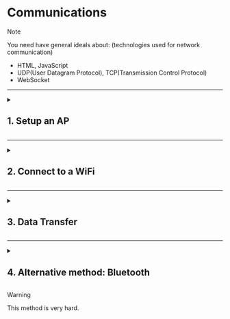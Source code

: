 # Communications

> [!NOTE]
> You need have general ideals about: (technologies used for network communication)
> - HTML, JavaScript
> - UDP(User Datagram Protocol), TCP(Transmission Control Protocol)
> - WebSocket

---
<details>
  <summary>

  ## 1. Setup an AP
  </summary>

> Why are we doing this?
> To understand how ESP32 acts as a Wi-Fi hotspot. It involves selecting the ESP32 board, including the Wi-Fi library, setting up AP credentials, and defining the setup and optional loop functions.
> Setting up an Access Point (AP) with an ESP32 involves configuring the ESP32 to act as a Wi-Fi hotspot. Here's an example using the Arduino IDE and the ESP32 library:

1. **Select the ESP32 Board:**
   Go to "Tools" -> "Board" and select your ESP32 board from the list.

2. **Include Wi-Fi Library:**
   At the beginning of your Arduino sketch, include the Wi-Fi library:
   ```cpp
   #include <WiFi.h>
   ```

3. **Set AP Credentials:**
   Define the SSID and password for your Access Point:
   ```cpp
   const char* ssid = "your_AP_SSID";
   const char* password = "your_AP_PASSWORD";
   ```

4. **Setup Function:**
   In the `setup()` function, initialize serial communication and set up the ESP32 as an Access Point:
   ```cpp
   void setup() {
     Serial.begin(115200);

     // Set up Access Point
     WiFi.softAP(ssid, password);

     Serial.println("Access Point Started");
     Serial.print("IP Address: ");
     Serial.println(WiFi.softAPIP());
   }
   ```

5. **Loop Function (Optional):**
   You can add code in the `loop()` function for any continuous tasks.

6. **Upload and Monitor:**
   Upload the code to your ESP32 by clicking the upload button. Open the Serial Monitor (`Tools` -> `Serial Monitor`) to see the Access Point details.

Here's the complete example:

```cpp
#include <WiFi.h>

const char* ssid = "your_AP_SSID";
const char* password = "your_AP_PASSWORD";

void setup() {
  Serial.begin(115200);

  // Set up Access Point
  WiFi.softAP(ssid, password);

  Serial.println("Access Point Started");
  Serial.print("IP Address: ");
  Serial.println(WiFi.softAPIP());
}

void loop() {
  // Your code here (if needed)
}
```

Replace `"your_AP_SSID"` and `"your_AP_PASSWORD"` with the desired SSID and password for your Access Point. After uploading the code, open the Serial Monitor to see the Access Point details, including the assigned IP address.
</details>

---
<details>
  <summary>

  ## 2. Connect to a WiFi
  </summary>

> This section explains how to connect an ESP32 to an existing Wi-Fi network. It involves selecting the ESP32 board, including the Wi-Fi library,  setting up Wi-Fi credentials , Defining the setup and optional loop functions.
> Connecting an ESP32 to a Wi-Fi network involves a few steps. Here's a basic example using the Arduino IDE and the ESP32 library. Make sure you have the ESP32 board support installed in your Arduino IDE.

1. **Select the ESP32 Board:**
   Go to "Tools" -> "Board" and select your ESP32 board from the list.

2. **Include Wi-Fi Library:**
   At the beginning of your Arduino sketch, include the Wi-Fi library:
   ```cpp
   #include <WiFi.h>
   ```

3. **Set Wi-Fi Credentials:**
   Define your Wi-Fi network credentials (SSID and password):
   ```cpp
   const char* ssid = "your_SSID";
   const char* password = "your_PASSWORD";
   ```

4. **Setup Function:**
   In the `setup()` function, initialize serial communication and connect to Wi-Fi:
   ```cpp
   void setup() {
     Serial.begin(115200);

     // Connect to Wi-Fi
     WiFi.begin(ssid, password);
     while (WiFi.status() != WL_CONNECTED) {
       delay(1000);
       Serial.println("Connecting to WiFi...");
     }

     Serial.println("Connected to WiFi");
   }
   ```

5. **Loop Function (Optional):**
   You can add code in the `loop()` function for any continuous tasks.

6. **Upload and Monitor:**
   Upload the code to your ESP32 by clicking the upload button. Open the Serial Monitor (`Tools` -> `Serial Monitor`) to see the connection status.

Here's the complete example:

```cpp
#include <WiFi.h>

const char* ssid = "your_SSID";
const char* password = "your_PASSWORD";

void setup() {
  Serial.begin(115200);

  // Connect to Wi-Fi
  WiFi.begin(ssid, password);
  while (WiFi.status() != WL_CONNECTED) {
    delay(1000);
    Serial.println("Connecting to WiFi...");
  }

  Serial.println("Connected to WiFi");
}

void loop() {
  // Your code here (if needed)
}
```

Replace `"your_SSID"` and `"your_PASSWORD"` with your Wi-Fi network credentials. After uploading the code, open the Serial Monitor to see the connection status.
</details>

---
<details>
  <summary>

  ## 3. Data Transfer
  </summary>

> UDP (User Datagram Protocol) and TCP (Transmission Control Protocol) are two of the most widely used protocols in computer networking, providing communication services for different types of applications. Both operate at the transport layer of the Internet Protocol (IP) suite and play crucial roles in facilitating data transfer across networks, but they have distinct characteristics and use cases.
<details>
  <summary>

  ### 3.1. Use UDP Method
  </summary>

**UDP (User Datagram Protocol):**
1. Connectionless: UDP is a connectionless protocol, meaning it does not establish a dedicated connection before sending data. Each packet is sent independently of previous packets.

2. Unreliable: Unlike TCP, UDP does not guarantee reliable data delivery. It does not use acknowledgments or retransmission, so there is no mechanism to ensure that data is received correctly.

3. No flow control: UDP does not implement flow control mechanisms. This can lead to congestion if the sender transmits data at a rate that exceeds the receiver's capacity.

4. No ordered data delivery: UDP does not guarantee the order of delivery. If multiple messages are sent, they may be received out of order by the application layer.

5. Low overhead: Because UDP lacks the reliability and control features of TCP, it has lower overhead. This makes it faster and more suitable for real-time applications where low latency is crucial.

6. Examples of applications: DNS (Domain Name System), DHCP (Dynamic Host Configuration Protocol), streaming media, online gaming, and VoIP (Voice over Internet Protocol) are examples of protocols that use UDP.

> [!NOTE]
> **Here is the full code that you can use and modify**.
> https://github.com/sysytwl/web-gamepad-for-esp32

</details>

<details>
  <summary>

  ### 3.2. Use WebSocket(TCP) Method
  </summary>

> WebSocket is a communication protocol that provides full-duplex communication channels over a single, long-lived TCP connection. It is designed to be implemented in web browsers and web servers but can be used by any client or server application. Unlike traditional web communication protocols like HTTP, which follows a request-response model, WebSocket enables bidirectional communication, allowing data to be sent from both the client to the server and vice versa.

### Steps to setup:

#### 1. Install the Required Libraries:

In the Arduino IDE, go to **Sketch > Include Library > Manage Libraries**. Search for and install the following libraries:

- ESPAsyncWebServer @1.2.7
- ESPAsyncTCP @1.2.4
- AsyncTCP @1.1.4

#### 2. Write the Code:

```cpp
#include <WiFi.h>
#include <ESPAsyncWebSrv.h>
#include <AsyncTCP.h>

#include <iostream>
#include <sstream>


const char *host = "your-ssid";
const char *password = "your-password";
const char* htmlHomePage PROGMEM = R"HTMLHOMEPAGE(
<!DOCTYPE html>
<html>
<head>
  <title>WebSocket Example</title>
  <script>
    var socket = new WebSocket('ws://' + window.location.hostname + '/ws');

    socket.onopen = function(event) {
      console.log('WebSocket connected');
    };

    socket.onmessage = function(event) {
      console.log('WebSocket received message: ' + event.data);
    };

    socket.onclose = function(event) {
      console.log('WebSocket closed');
    };

    function sendMessage() {
      var message = document.getElementById('message').value;
      socket.send(message);
    }
  </script>
</head>
<body>
  <h1>WebSocket Example</h1>
  <input type="text" id="message" placeholder="Enter message">
  <button onclick="sendMessage()">Send Message</button>
</body>
</html>
)HTMLHOMEPAGE";

// Create an instance of the server
AsyncWebServer server(80);

// Create an instance of the WebSocket
AsyncWebSocket wsCarInput("/CarInput");

void onCarInputWebSocketEvent(AsyncWebSocket *server, AsyncWebSocketClient *client, AwsEventType type,void *arg, uint8_t *data, size_t len){
  switch (type) {
    case WS_EVT_CONNECT:
      Serial.printf("WebSocket client #%u connected from %s\n", client->id(), client->remoteIP().toString().c_str());
      break;
    case WS_EVT_DISCONNECT:
      Serial.printf("WebSocket client #%u disconnected\n", client->id());
      break;
    case WS_EVT_DATA:
      AwsFrameInfo *info;
      info = (AwsFrameInfo*)arg;
      if (info->final && info->index == 0 && info->len == len && info->opcode == WS_TEXT) {
        //std::string myData = "";
        //myData.assign((char *)data, len);
        //std::istringstream ss(myData);
        //std::string key, value;
        //std::getline(ss, key, ',');
        //std::getline(ss, value, ',');
        //Serial.printf("Key [%s] Value[%s]\n", key.c_str(), value.c_str()); 
        //int valueInt = atoi(value.c_str());     
        Serial.printf("ws[%s][%u] %s-message[%llu]: ", server->url(), client->id(), (info->opcode == WS_TEXT)?"text":"binary", info->len);
      }
      break;
    case WS_EVT_PONG:
      Serial.printf("ws[%s][%u] pong[%u]: %s\n", server->url(), client->id(), len, (len)?(char*)data:"");
      break;
    case WS_EVT_ERROR:
      Serial.printf("ws[%s][%u] error(%u): %s\n", server->url(), client->id(), *((uint16_t*)arg), (char*)data);
      break;
    default:
      break;  
  }
}

void setup() {
  Serial.begin(115200);
  
  // AP name,passwd
  WiFi.softAP(host, password);
  WiFi.setTxPower(WIFI_POWER_MINUS_1dBm);

  
  IPAddress IP = WiFi.softAPIP();
  Serial.print("AP IP address: ");
  Serial.println(IP);

  server.on("/", HTTP_GET, [](AsyncWebServerRequest *request) {
    request->send_P(200, "text/html", htmlHomePage);
  });
  server.onNotFound([](AsyncWebServerRequest *request){
    request->send(404, "text/plain", "File Not Found");
  });
      
  wsCarInput.onEvent(onCarInputWebSocketEvent);
  server.addHandler(&wsCarInput);

  server.begin();
  Serial.println("HTTP server started");
}

void loop() {
  // Handle WebSocket events
  wsCarInput.cleanupClients();
}
```

#### 3. Upload the Code:

Connect your ESP32 to your computer, select the correct board and port in the Arduino IDE, and upload the code.

#### 4. Test:

Open the Serial Monitor in the Arduino IDE to view the ESP32's serial output. Once the ESP32 is connected to Wi-Fi, it will print an IP address. Open a web browser and navigate to that IP address. You should see the HTML page with a text input and a button.

Open the browser's developer console (press F12) to view WebSocket events. Enter a message in the text input, click "Send Message," and observe the WebSocket events in the console.

This example demonstrates a simple WebSocket setup on an ESP32. You can expand and customize it based on your specific application requirements.

> **Here is the full code that you can use and modify.**
> https://github.com/sysytwl/web-gamepad-for-esp32/tree/UoBRobotics_SumoRobotics_WebSocket

</details>

</details>

---
<details>
  <summary>

  ## 4. Alternative method: Bluetooth

  </summary>

Connecting an ESP32 to an Xbox gamepad via Bluetooth involves using the ESP32's Bluetooth capabilities to establish a connection using the Bluetooth Human Interface Device (HID) profile. The ESP32 can act as a Bluetooth host, and the Xbox gamepad will be the peripheral.

Here's a basic example code to get you started. Note that the exact implementation may depend on the specific Xbox gamepad model, as different models may have different Bluetooth specifications.

> the code is not tested

```cpp
#include <BLEDevice.h>
#include <BLEHIDDevice.h>
#include <BLEServer.h>
#include <BLEHID.h>

BLEServer *pServer;
BLEHIDDevice* hid;
BLECharacteristic* input;

const uint8_t hidReportDescriptor[] = {
  0x05, 0x01,                    // Usage Page (Generic Desktop Ctrls)
  0x09, 0x05,                    // Usage (Game Pad)
  0xa1, 0x01,                    // Collection (Application)
  0x85, 0x01,                    //   Report ID (1)
  0x05, 0x09,                    //   Usage Page (Button)
  0x19, 0x01,                    //   Usage Minimum (Button 1)
  0x29, 0x0A,                    //   Usage Maximum (Button 10)
  0x15, 0x00,                    //   Logical Minimum (0)
  0x25, 0x01,                    //   Logical Maximum (1)
  0x95, 0x0A,                    //   Report Count (10)
  0x75, 0x01,                    //   Report Size (1)
  0x81, 0x02,                    //   Input (Data,Var,Abs,No Wrap,Linear,Preferred State,No Null Position)
  0x95, 0x06,                    //   Report Count (6)
  0x75, 0x08,                    //   Report Size (8)
  0x15, 0x00,                    //   Logical Minimum (0)
  0x25, 0xFF,                    //   Logical Maximum (255)
  0x05, 0x01,                    //   Usage Page (Generic Desktop Ctrls)
  0x09, 0x01,                    //   Usage (Pointer)
  0xa1, 0x00,                    //   Collection (Physical)
  0x05, 0x09,                    //     Usage Page (Button)
  0x19, 0x01,                    //     Usage Minimum (Button 1)
  0x29, 0x03,                    //     Usage Maximum (Button 3)
  0x15, 0x00,                    //     Logical Minimum (0)
  0x25, 0x01,                    //     Logical Maximum (1)
  0x95, 0x03,                    //     Report Count (3)
  0x75, 0x01,                    //     Report Size (1)
  0x81, 0x02,                    //     Input (Data,Var,Abs,No Wrap,Linear,Preferred State,No Null Position)
  0x95, 0x01,                    //     Report Count (1)
  0x75, 0x05,                    //     Report Size (5)
  0x81, 0x01,                    //     Input (Const,Array,Abs,No Wrap,Linear,Preferred State,No Null Position)
  0x05, 0x01,                    //     Usage Page (Generic Desktop Ctrls)
  0x09, 0x30,                    //     Usage (X)
  0x09, 0x31,                    //     Usage (Y)
  0x15, 0x81,                    //     Logical Minimum (-127)
  0x25, 0x7F,                    //     Logical Maximum (127)
  0x75, 0x08,                    //     Report Size (8)
  0x95, 0x02,                    //     Report Count (2)
  0x81, 0x06,                    //     Input (Data,Var,Rel,No Wrap,Linear,Preferred State,No Null Position)
  0xc0,                          //   End Collection
  0x09, 0x3c,                    //   Usage (Motion Wakeup)
  0x05, 0xff,                    //   Usage Page (Reserved 0xFF)
  0x09, 0x01,                    //   Usage (0x01)
  0x15, 0x00,                    //   Logical Minimum (0)
  0x25, 0x01,                    //   Logical Maximum (1)
  0x75, 0x01,                    //   Report Size (1)
  0x95, 0x02,                    //   Report Count (2)
  0xb1, 0x22,                    //   Feature (Data,Var,Abs,No Wrap,Linear,Preferred State,No Null Position,Non-volatile)
  0x75, 0x06,                    //   Report Size (6)
  0x95, 0x01,                    //   Report Count (1)
  0xb1, 0x01,                    //   Feature (Const,Array,Abs,No Wrap,Linear,Preferred State,No Null Position,Non-volatile)
  0xc0                           // End Collection
};

void setup() {
  Serial.begin(115200);

  BLEDevice::init("ESP32 Xbox Gamepad");
  pServer = BLEDevice::createServer();
  hid = new BLEHIDDevice(pServer);
  input = hid->inputReport(1); // report ID 1

  hid->manufacturer()->setValue("ESP32");
  hid->pnp(0x01, 0xE502, 0xA111, 0x0210);
  hid->hidInfo(0x00, 0x01);

  BLESecurity *pSecurity = new BLESecurity();
  pSecurity->setAuthenticationMode(ESP_LE_AUTH_BOND);

  hid->reportMap((uint8_t*)hidReportDescriptor, sizeof(hidReportDescriptor));
  hid->startServices();

  BLEAdvertising *pAdvertising = pServer->getAdvertising();
  pAdvertising->setAppearance(HID_GAMEPAD);
  pAdvertising->addServiceUUID(hid->hidService()->getUUID());
  pAdvertising->start();
}

void loop() {
  // Your main code goes here
  // Update the input report values based on gamepad state
  // Example:
  uint8_t data[10] = {0}; // 10 bytes for the input report
  data[0] = 1; // Report ID
  data[1] = digitalRead(BUTTON_A_PIN); // Replace with actual button state
  data[2] = digitalRead(BUTTON_B_PIN); // Replace with actual button state
  // Update other button states...

  // Analog stick values (example):
  int

16_t xAxisValue = analogRead(ANALOG_X_PIN);
  int16_t yAxisValue = analogRead(ANALOG_Y_PIN);
  data[3] = map(xAxisValue, 0, 4095, -127, 127); // X-axis
  data[4] = map(yAxisValue, 0, 4095, -127, 127); // Y-axis

  // Send the input report
  input->setValue(data, sizeof(data));
  input->notify();

  delay(10); // Add a small delay to avoid flooding the Bluetooth channel
}
```

Replace `BUTTON_A_PIN`, `BUTTON_B_PIN`, `ANALOG_X_PIN`, and `ANALOG_Y_PIN` with the actual pin numbers where your buttons and analog sticks are connected.

This is a basic example, and you may need to adjust it based on your specific Xbox gamepad model and your hardware setup. Always refer to the Bluetooth HID specification and the Xbox gamepad documentation for accurate information about the input reports and HID descriptors for your specific device.
</details>

> [!WARNING]
> This method is very hard.